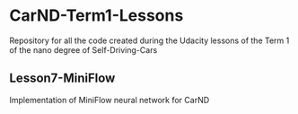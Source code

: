 # CarND-Term1-Lessons
Repository for all the code created during the Udacity lessons of the Term 1 of the nano degree of Self-Driving-Cars

## Lesson7-MiniFlow
Implementation of MiniFlow neural network for CarND
